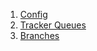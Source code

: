 1. [Config](config/README.md)
2. [Tracker Queues](config/tracker_queues/README.md)
3. [Branches](config/branches/README.md)
